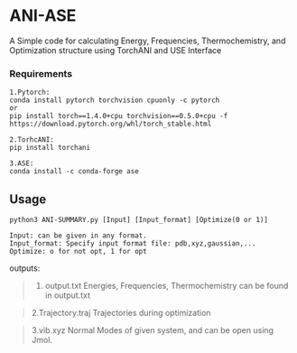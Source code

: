 # ANI-ASE
A Simple code for calculating Energy, Frequencies, Thermochemistry, and Optimization structure using TorchANI and USE Interface


### Requirements
```
1.Pytorch:
conda install pytorch torchvision cpuonly -c pytorch
or
pip install torch==1.4.0+cpu torchvision==0.5.0+cpu -f https://download.pytorch.org/whl/torch_stable.html

2.TorhcANI:
pip install torchani

3.ASE:
conda install -c conda-forge ase 

```

## Usage
```python3 ANI-SUMMARY.py [Input] [Input_format] [Optimize(0 or 1)]```

```
Input: can be given in any format.
Input_format: Specify input format file: pdb,xyz,gaussian,...
Optimize: o for not opt, 1 for opt
```

outputs:
>1. output.txt
Energies, Frequencies, Thermochemistry can be found in output.txt

> 2.Trajectory.traj
Trajectories during optimization

> 3.vib.xyz
Normal Modes of given system, and can be open using Jmol.
